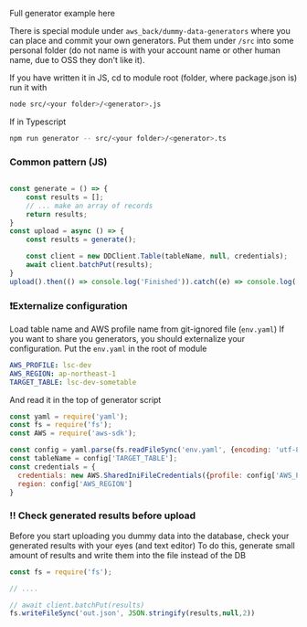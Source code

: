 Full generator example here

There is special module under `aws_back/dummy-data-generators` where you can place and commit your own generators. Put them under `/src` into some personal folder (do not name is with your account name or other human name, due to OSS  they don't like it).

If you have written it in JS, cd to module root (folder, where package.json is) run it with

```bash
node src/<your folder>/<generator>.js
```

If in Typescript

```bash
npm run generator -- src/<your folder>/<generator>.ts
```

### Common pattern (JS)

```javascript

const generate = () => {
	const results = [];
	// ... make an array of records
	return results;
}
const upload = async () => {
	const results = generate();

	const client = new DDClient.Table(tableName, null, credentials);
	await client.batchPut(results);
}
upload().then(() => console.log('Finished')).catch((e) => console.log('ERROR', e));

```

### ❗Externalize configuration

Load table name and AWS profile name from git-ignored file (`env.yaml`)
If you want to share you generators, you should externalize your configuration. Put the `env.yaml` in the root of module

```yaml
AWS_PROFILE: lsc-dev
AWS_REGION: ap-northeast-1
TARGET_TABLE: lsc-dev-sometable
```

And read it in the top of generator script

```javascript
const yaml = require('yaml');
const fs = require('fs');
const AWS = require('aws-sdk');

const config = yaml.parse(fs.readFileSync('env.yaml', {encoding: 'utf-8'}));
const tableName = config['TARGET_TABLE'];
const credentials = {
  credentials: new AWS.SharedIniFileCredentials({profile: config['AWS_PROFILE']}),
  region: config['AWS_REGION']
}

```

### ‼️ Check generated results before upload

Before you start uploading you dummy data into the database, check your generated results with your eyes (and text editor)
To do this, generate small amount of results and write them into the file instead of the DB

```javascript
const fs = require('fs');

// ....

// await client.batchPut(results)
fs.writeFileSync('out.json', JSON.stringify(results,null,2))
```
